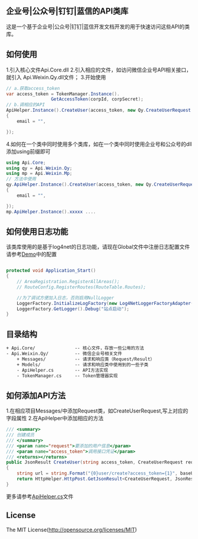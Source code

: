 ## 企业号|公众号|钉钉|蓝信的API类库
这是一个基于企业号|公众号|钉钉|蓝信开发文档开发的用于快速访问这些API的类库。

## 如何使用
1.引入核心文件Api.Core.dll
2.引入相应的文件，如访问微信企业号API相关接口，就引入 Api.Weixin.Qy.dll文件；
3.开始使用
```cs
// a.获取access_token
var access_token = TokenManager.Instance().
                 GetAccessToken(corpId, corpSecret);
// b.调相应的API
ApiHelper.Instance().CreateUser(access_token, new Qy.CreateUserRequest
{
    email = "",

});
```
4.如何在一个类中同时使用多个类库，如在一个类中同时使用企业号和公众号的dll
添加using前缀即可
``` cs
using Api.Core;
using qy = Api.Weixin.Qy;
using mp = Api.Weixin.Mp;
// 方法中使用
qy.ApiHelper.Instance().CreateUser(access_token, new Qy.CreateUserRequest
{
	email = "",

});
mp.ApiHelper.Instance().xxxxx ....
```


## 如何使用日志功能
该类库使用的是基于log4net的日志功能，请现在Global文件中注册日志配置文件
请参考[Demo](https://github.com/jaryway/api/tree/master/Api.Weixin.Demo)中的配置
``` cs

protected void Application_Start()
{
    // AreaRegistration.RegisterAllAreas();
    // RouteConfig.RegisterRoutes(RouteTable.Routes);

    //为了调试方便加入日志，否则启用NullLogger
    LoggerFactory.InitializeLogFactory(new Log4NetLoggerFactoryAdapter(Server.MapPath("~/app_data/log4net.config")));
    LoggerFactory.GetLogger().Debug("站点启动");
}

```

## 目录结构
``` txt
+ Api.Core/               -- 核心文件，存放一些公用的方法
- Api.Weixin.Qy/          -- 微信企业号相关文件
    + Messages/           -- 请求和响应类（Request/Result）
    + Models/             -- 请求和响应类中使用到的一些子类
    - ApiHelper.cs        -- API方法实现
    - TokenManager.cs     -- Token管理器实现
```
## 如何添加API方法
1.在相应项目Messages/中添加Request类，如CreateUserRequest,写上对应的字段属性
2.在ApiHelper中添加相应的方法
``` cs
/// <summary>
/// 创建成员
/// </summary>
/// <param name="request">要添加的用户信息</param>
/// <param name="access_token">调用接口凭证</param>
/// <returns></returns>
public JsonResult CreateUser(string access_token, CreateUserRequest request)
{
	string url = string.Format("{0}user/create?access_token={1}", baseUrl, access_token);
	return HttpHelper.HttpPost.GetJsonResult<CreateUserRequest, JsonResult>(url, request);
}

```
更多请参考[ApiHelper.cs](https://github.com/jaryway/api/blob/master/Api.Weixin.Qy/ApiHelper.cs)文件

## License 
The MIT License(http://opensource.org/licenses/MIT)
